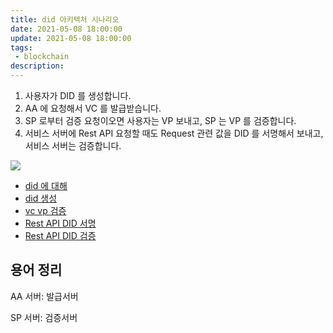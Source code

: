 ```yaml
---
title: did 아키텍처 시나리오
date: 2021-05-08 18:00:00
update: 2021-05-08 18:00:00
tags:
 - blockchain
description:
---
```


1. 사용자가 DID 를 생성합니다.
2. AA 에 요청해서 VC 를 발급받습니다.
3. SP 로부터 검증 요청이오면 사용자는 VP 보내고, SP 는 VP 를 검증합니다.
4. 서비스 서버에 Rest API 요청할 때도 Request 관련 값을 DID 를 서명해서 보내고, 서비스 서버는 검증합니다.

![](./images/did-아키텍처-시나리오-1.png)

- [did 에 대해](../did-outline/index)
- [did 생성](../did-creation/index)
- [vc vp 검증](../verify-vc-and-vp/index)
- [Rest API DID 서명](../sign-did-in-rest-api/index)
- [Rest API DID 검증](../verify-did-in-rest-api/index)

## 용어 정리

AA 서버: 발급서버

SP 서버: 검증서버
